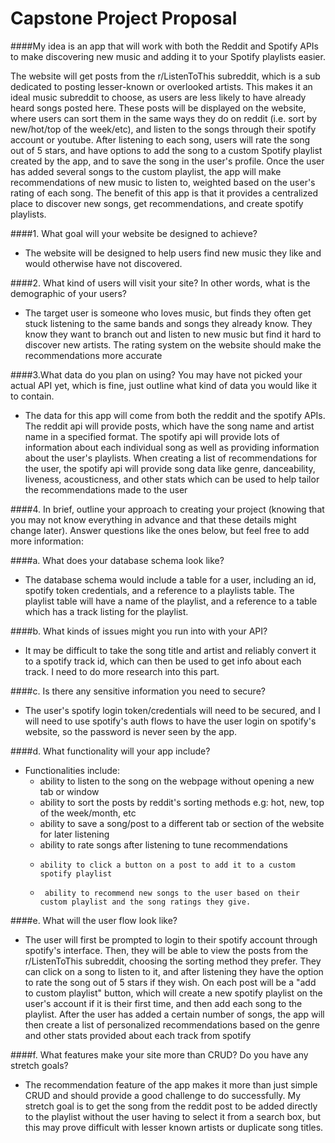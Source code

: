 # Capstone Project Proposal   

####My idea is an app that will work with both the Reddit and Spotify APIs to make discovering new music and adding it to your Spotify playlists easier.   

The website will get posts from the r/ListenToThis subreddit, which is a sub dedicated to posting lesser-known or overlooked artists. This makes it an ideal music subreddit to choose, as users are less likely to have already heard songs posted here. These posts will be displayed on the website, where users can sort them in the same ways they do on reddit (i.e. sort by new/hot/top of the week/etc), and listen to the songs through their spotify account or youtube. After listening to each song, users will rate the song out of 5 stars, and have options to add the song to a custom Spotify playlist created by the app, and to save the song in the user's profile. Once the user has added several songs to the custom playlist, the app will make recommendations of new music to listen to, weighted based on the user's rating of each song. The benefit of this app is that it provides a centralized place to discover new songs, get recommendations, and create spotify playlists. 



####1. What goal will your website be designed to achieve?


+ The website will be designed to help users find new music they like and would otherwise have not discovered. 

####2. What kind of users will visit your site? In other words, what is the demographic of your users?

+ The target user is someone who loves music, but finds they often get stuck listening to the same bands and songs they already know. They know they want to branch out and listen to new music but find it hard to discover new artists. The rating system on the website should make the recommendations more accurate 

####3.What data do you plan on using? You may have not picked your actual API yet, which is fine, just outline what kind of data you would like it to contain.

+ The data for this app will come from both the reddit and the spotify APIs. The reddit api will provide posts, which have the song name and artist name in a specified format. The spotify api will provide lots of information about each individual song as well as providing information about the user's playlists. When creating a list of recommendations for the user, the spotify api will provide song data like genre, danceability, liveness, acousticness, and other stats which can be used to help tailor the recommendations made to the user

####4.  In brief, outline your approach to creating your project (knowing that you may not know everything in advance and that these details might change later). Answer questions like the ones below, but feel free to add more information: 

####a. What does your database schema look like?

+ The database schema would include a table for a user, including an id, spotify token credentials, and a reference to a playlists table. The playlist table will have a name of the playlist, and a reference to a table which has a track listing for the playlist. 

####b. What kinds of issues might you run into with your API?

+ It may be difficult to take the song title and artist and reliably convert it to a spotify track id, which can then be used to get info about each track. I need to do more research into this part.


####c. Is there any sensitive information you need to secure?

+ The user's spotify login token/credentials will need to be secured, and I will need to use spotify's auth flows to have the user login on spotify's website, so the password is never seen by the app.

####d. What functionality will your app include?


+ Functionalities include: 
	+ ability to listen to the song on the webpage without opening a new tab or window
	+  ability to sort the posts by reddit's sorting methods e.g: hot, new, top of the week/month, etc
	+   ability to save a song/post to a different tab or section of the website for later listening
	+    ability to rate songs after listening to tune recommendations
	+     ability to click a button on a post to add it to a custom spotify playlist
	+      ability to recommend new songs to the user based on their custom playlist and the song ratings they give. 


####e. What will the user flow look like?

+ The user will first be prompted to login to their spotify account through spotify's interface. Then, they will be able to view the posts from the r/ListenToThis subreddit, choosing the sorting method they prefer. They can click on a song to listen to it, and after listening they have the option to rate the song out of 5 stars if they wish. On each post will be a "add to custom playlist" button, which will create a new spotify playlist on the user's account if it is their first time, and then add each song to the playlist. After the user has added a certain number of songs, the app will then create a list of personalized recommendations based on the genre and other stats provided about each track from spotify

####f. What features make your site more than CRUD? Do you have any stretch goals? 
+ The recommendation feature of the app makes it more than just simple CRUD and should provide a good challenge to do successfully. My stretch goal is to get the song from the reddit post to be added directly to the playlist without the user having to select it from a search box, but this may prove difficult with lesser known artists or duplicate song titles.